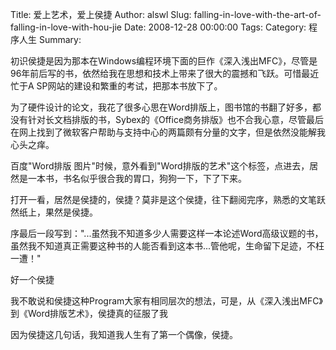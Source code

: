Title: 爱上艺术，爱上侯捷
Author: alswl
Slug: falling-in-love-with-the-art-of-falling-in-love-with-hou-jie
Date: 2008-12-28 00:00:00
Tags: 
Category: 程序人生
Summary: 

初识侯捷是因为那本在Windows编程环境下面的巨作《深入浅出MFC》，尽管是96年前后写的书，依然给我在思想和技术上带来了很大的震撼和飞跃。可惜最近忙于A
SP网站的建设和繁重的考试，把那本书放下了。

为了硬件设计的论文，我花了很多心思在Word排版上，图书馆的书翻了好多，都没有针对长文档排版的书，Sybex的《Office商务排版》也不合我心意，尽管最后
在网上找到了微软客户帮助与支持中心的两篇颇有分量的文字，但是依然没能解我心头之痒。

百度"Word排版 图片"时候，意外看到"Word排版的艺术"这个标签，点进去，居然是一本书，书名似乎很合我的胃口，狗狗一下，下了下来。

打开一看，居然是侯捷的，侯捷？莫非是这个侯捷，往下翻阅完序，熟悉的文笔跃然纸上，果然是侯捷。

序最后一段写到："...虽然我不知道多少人需要这样一本论述Word高级议题的书，虽然我不知道真正需要这种书的人能否看到这本书...管他呢，生命留下足迹，不枉
一遭！"

好一个侯捷

我不敢说和侯捷这种Program大家有相同层次的想法，可是，从《深入浅出MFC》到《Word排版艺术》，侯捷真的征服了我

因为侯捷这几句话，我知道我人生有了第一个偶像，侯捷。

